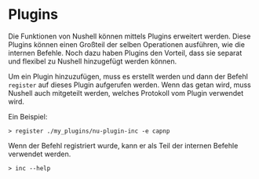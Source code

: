 # Plugins

Die Funktionen von Nushell können mittels Plugins erweitert werden. Diese Plugins können einen Großteil der selben Operationen ausführen, wie die internen Befehle. Noch dazu haben Plugins den Vorteil, dass sie separat und flexibel zu Nushell hinzugefügt werden können.

Um ein Plugin hinzuzufügen, muss es erstellt werden und dann der Befehl `register` auf dieses Plugin aufgerufen werden. Wenn das getan wird, muss Nushell auch mitgeteilt werden, welches Protokoll vom Plugin verwendet wird.

Ein Beispiel:

```
> register ./my_plugins/nu-plugin-inc -e capnp
```

Wenn der Befehl registriert wurde, kann er als Teil der internen Befehle verwendet werden.

```
> inc --help
```
